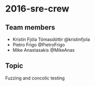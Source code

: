 # 2016-sre-crew

## Team members

* Kristín Fjóla Tómasdóttir @kristinfjola
* Pietro Frigo @PietroFrigo
* Mike Anastasakis @MikeAnas

## Topic

Fuzzing and concolic testing
